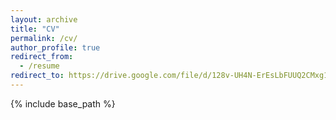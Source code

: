 ```yaml
---
layout: archive
title: "CV"
permalink: /cv/
author_profile: true
redirect_from:
  - /resume
redirect_to: https://drive.google.com/file/d/128v-UH4N-ErEsLbFUUQ2CMxg1NRRWZfD/view?usp=share_link
---
```


{% include base_path %}
